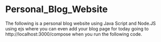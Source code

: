 # Personal_Blog_Website
The following is a personal blog website using Java Script and Node.JS using ejs where you can even add your blog page for today going to http://localhost:3000/compose when you run the following code.
